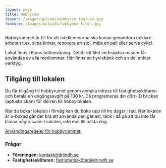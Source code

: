 ```yaml
---
layout: page
title: Hobbyrum
teaser: /images/uploads/Hobbyrum feature.jpg
feature: /images/uploads/hobbyrum liten.jpg
---
```

Hobbyrummet är till för att medlemmarna ska kunna genomföra enklare arbeten t.ex. slipa knivar, renovera en stol, måla en pall eller serva cykel.

Lokal finns i 6:ans bottenvåning. Det är ett litet verkstadsrum som får användas av alla medlemmar. Här finns en hyvlebänk och en del enklar verktyg. 

## Tillgång till lokalen

Du får tillgång till hobbyrumet genom anmäla intress till fastighetsskötaren och betala en engångsavgift på 100 kr. Då programeras din dörr-ID brickan (aptusbrickan) för dörren till hobbylokalen.

När du bokar lokalen i förväg kan du boka upp till tre dagar i rad. När lokalen är o-bokad går det bra att använda den genast, tänk i då på att du inte får lämna några saker i lokalen, inte ens till nästa dag.

[Användingsregeler för hobbyrummet](/images/uploads/Regler_for__Hobbyrummet.pdf)

### Frågor

* **Föreningen:** kontakt@drlindh.se
* **Fastighetsskötaren:** fastighetsskötar@drlindh.se